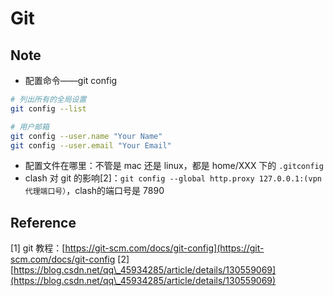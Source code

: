# Git

## Note

* 配置命令——git config

```bash
# 列出所有的全局设置
git config --list

# 用户邮箱
git config --user.name "Your Name"
git config --user.email "Your Email"
```

* 配置文件在哪里：不管是 mac 还是 linux，都是 home/XXX 下的 `.gitconfig`
* clash 对 git 的影响\[2]：`git config --global http.proxy 127.0.0.1:(vpn代理端口号）`，clash的端口号是 7890

## Reference

\[1] git 教程：[https://git-scm.com/docs/git-config](https://git-scm.com/docs/git-config
\[2] [https://blog.csdn.net/qq\_45934285/article/details/130559069](https://blog.csdn.net/qq\_45934285/article/details/130559069)
